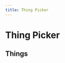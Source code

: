 ```yaml
---
title: Thing Picker
---
```

# Thing Picker

<div id="your-pick"></div>

## Things

<div id="choices"></div>

<div id="buttons"></div>

<script src="assets/js/picker.js"></script>

<script async src="https://www.googletagmanager.com/gtag/js?id=UA-146795359-2"></script>
<script>
  window.dataLayer = window.dataLayer || [];
  function gtag(){dataLayer.push(arguments);}
  gtag('js', new Date());

  gtag('config', 'UA-146795359-2');
</script>
